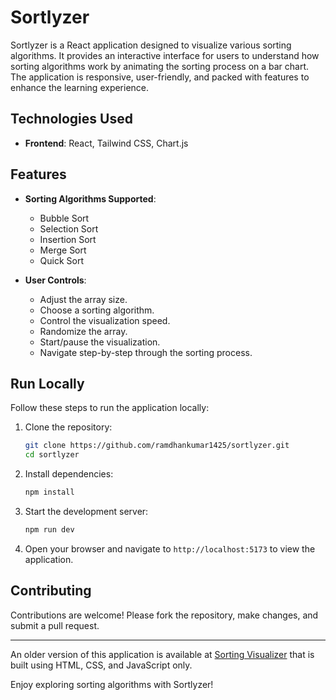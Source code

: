 # Sortlyzer

Sortlyzer is a React application designed to visualize various sorting algorithms. It provides an interactive interface for users to understand how sorting algorithms work by animating the sorting process on a bar chart. The application is responsive, user-friendly, and packed with features to enhance the learning experience.

## Technologies Used

-   **Frontend**: React, Tailwind CSS, Chart.js

## Features

-   **Sorting Algorithms Supported**:

    -   Bubble Sort
    -   Selection Sort
    -   Insertion Sort
    -   Merge Sort
    -   Quick Sort

-   **User Controls**:

    -   Adjust the array size.
    -   Choose a sorting algorithm.
    -   Control the visualization speed.
    -   Randomize the array.
    -   Start/pause the visualization.
    -   Navigate step-by-step through the sorting process.

## Run Locally

Follow these steps to run the application locally:

1. Clone the repository:

    ```bash
    git clone https://github.com/ramdhankumar1425/sortlyzer.git
    cd sortlyzer
    ```

2. Install dependencies:

    ```bash
    npm install
    ```

3. Start the development server:

    ```bash
    npm run dev
    ```

4. Open your browser and navigate to `http://localhost:5173` to view the application.

## Contributing

Contributions are welcome! Please fork the repository, make changes, and submit a pull request.

---

An older version of this application is available at [Sorting Visualizer](https://github.com/ramdhankumar1425/SortingVisualizer) that is built using HTML, CSS, and JavaScript only.

Enjoy exploring sorting algorithms with Sortlyzer!
